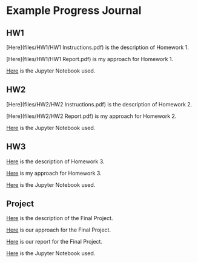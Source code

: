 # Example Progress Journal

## HW1

[Here](files/HW1/HW1 Instructions.pdf) is the description of Homework 1.

[Here](files/HW1/HW1 Report.pdf) is my approach for Homework 1.

[Here](files/HW1/HW1.ipynb) is the Jupyter Notebook used.

## HW2
[Here](files/HW2/HW2 Instructions.pdf) is the description of Homework 2.

[Here](files/HW2/HW2 Report.pdf) is my approach for Homework 2.

[Here](files/HW2/HW2.ipynb) is the Jupyter Notebook used.

## HW3

[Here](files/HW3/IE582_Fall2020_Homework3.pdf) is the description of Homework 3.

[Here](files/HW3/HW3.html) is my approach for Homework 3.

[Here](files/HW3/HW3.ipynb) is the Jupyter Notebook used.

## Project

[Here](files/Project/IE582_Fall20_Project.pdf) is the description of the Final Project.

[Here](files/Project/Project.html) is our approach for the Final Project.

[Here](files/Project/IE582Report.pdf) is our report for the Final Project.

[Here](files/Project/Project.ipynb) is the Jupyter Notebook used.
